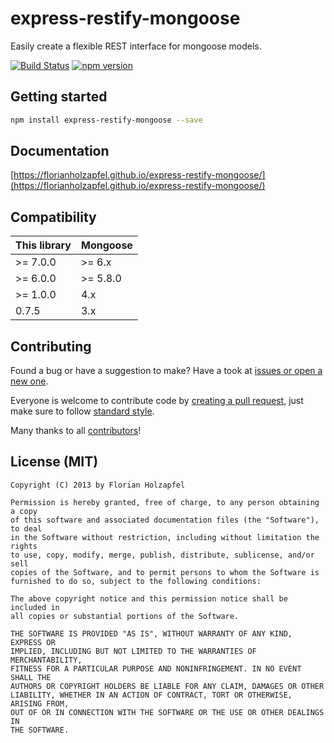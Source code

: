 # express-restify-mongoose

Easily create a flexible REST interface for mongoose models.

[![Build Status](https://github.com/florianholzapfel/express-restify-mongoose/actions/workflows/node.js.yml/badge.svg)](https://github.com/florianholzapfel/express-restify-mongoose/actions/workflows/node.js.yml)
[![npm version](https://badge.fury.io/js/express-restify-mongoose.svg)](https://badge.fury.io/js/express-restify-mongoose)

## Getting started

```sh
npm install express-restify-mongoose --save
```

## Documentation

[https://florianholzapfel.github.io/express-restify-mongoose/](https://florianholzapfel.github.io/express-restify-mongoose/)

## Compatibility

| This library | Mongoose |
| ------------ | -------- |
| >= 7.0.0     | >= 6.x   |
| >= 6.0.0     | >= 5.8.0 |
| >= 1.0.0     | 4.x      |
| 0.7.5        | 3.x      |

## Contributing

Found a bug or have a suggestion to make? Have a took at [issues or open a new one](https://github.com/florianholzapfel/express-restify-mongoose/issues).

Everyone is welcome to contribute code by [creating a pull request](https://github.com/florianholzapfel/express-restify-mongoose/pulls), just make sure to follow [standard style](https://github.com/feross/standard).

Many thanks to all [contributors](https://github.com/florianholzapfel/express-restify-mongoose/graphs/contributors)!

## License (MIT)

```
Copyright (C) 2013 by Florian Holzapfel

Permission is hereby granted, free of charge, to any person obtaining a copy
of this software and associated documentation files (the "Software"), to deal
in the Software without restriction, including without limitation the rights
to use, copy, modify, merge, publish, distribute, sublicense, and/or sell
copies of the Software, and to permit persons to whom the Software is
furnished to do so, subject to the following conditions:

The above copyright notice and this permission notice shall be included in
all copies or substantial portions of the Software.

THE SOFTWARE IS PROVIDED "AS IS", WITHOUT WARRANTY OF ANY KIND, EXPRESS OR
IMPLIED, INCLUDING BUT NOT LIMITED TO THE WARRANTIES OF MERCHANTABILITY,
FITNESS FOR A PARTICULAR PURPOSE AND NONINFRINGEMENT. IN NO EVENT SHALL THE
AUTHORS OR COPYRIGHT HOLDERS BE LIABLE FOR ANY CLAIM, DAMAGES OR OTHER
LIABILITY, WHETHER IN AN ACTION OF CONTRACT, TORT OR OTHERWISE, ARISING FROM,
OUT OF OR IN CONNECTION WITH THE SOFTWARE OR THE USE OR OTHER DEALINGS IN
THE SOFTWARE.
```

